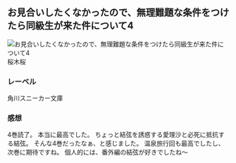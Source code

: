 ## お見合いしたくなかったので、無理難題な条件をつけたら同級生が来た件について4
![お見合いしたくなかったので、無理難題な条件をつけたら同級生が来た件について4](https://imgur.com/WTSAFBv.png)
桜木桜
### レーベル
角川スニーカー文庫
### 感想
4巻読了。
本当に最高でした。
ちょっと結弦を誘惑する愛理沙と必死に抵抗する結弦。
そんな4巻だったなぁ、と感じました。
温泉旅行回も最高でしたし、次巻に期待ですね。
個人的には、番外編の結弦が好きでしたね～